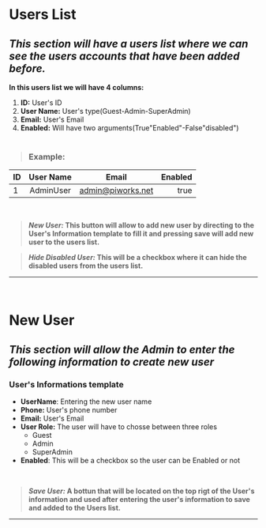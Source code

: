 # **Users List**
  ## _This section will have a users list where we can see the users accounts that have been added before._ 

  **In this users list we will have 4 columns:**
   1. **ID:** User's ID
   2. **User Name:** User's type(Guest-Admin-SuperAdmin)
   3. **Email:** User's Email
   4. **Enabled:** Will have two arguments(True"Enabled"-False"disabled")
$~~~~~~~~~~~$

   >### Example:

   | ID | User Name      | Email                       | Enabled |
   |----|:--------------:|:---------------------------:| -------:|
   | 1  | AdminUser      | admin@piworks.net           | true    |
$~~~~~~~~~~~$

  > **_New User:_ This button will allow to add new user by directing to the User's Information template to fill it and pressing save will add new user to the users list.** 

  > **_Hide Disabled User:_ This will be a checkbox where it can hide the disabled users from the users list.**

---
$~~~~~~~~~~~$

# **New User** 

## _This section will allow the Admin to enter the following information to create new user_

### User's Informations template 

- **UserName**: Entering the new user name
- **Phone:** User's phone number
- **Email:** User's Email
- **User Role:** The user will have to chosse between three roles
  - Guest
  - Admin
  - SuperAdmin
- **Enabled**: This will be a checkbox so the user can be Enabled or not

$~~~~~~~~~~~$

> **_Save User:_ A bottun that will be located on the top rigt of the User's information and used after entering the user's information to save and added to the Users list.**
___

